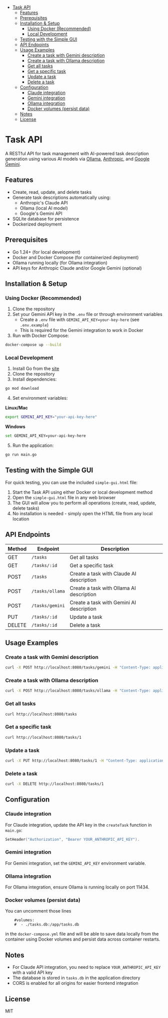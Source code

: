 - [Task API](#task-api)
  - [Features](#features)
  - [Prerequisites](#prerequisites)
  - [Installation \& Setup](#installation--setup)
    - [Using Docker (Recommended)](#using-docker-recommended)
    - [Local Development](#local-development)
  - [Testing with the Simple GUI](#testing-with-the-simple-gui)
  - [API Endpoints](#api-endpoints)
  - [Usage Examples](#usage-examples)
    - [Create a task with Gemini description](#create-a-task-with-gemini-description)
    - [Create a task with Ollama description](#create-a-task-with-ollama-description)
    - [Get all tasks](#get-all-tasks)
    - [Get a specific task](#get-a-specific-task)
    - [Update a task](#update-a-task)
    - [Delete a task](#delete-a-task)
  - [Configuration](#configuration)
    - [Claude integration](#claude-integration)
    - [Gemini integration](#gemini-integration)
    - [Ollama integration](#ollama-integration)
    - [Docker volumes (persist data)](#docker-volumes-persist-data)
  - [Notes](#notes)
  - [License](#license)

# Task API

A RESTful API for task management with AI-powered task description generation using various AI models via [Ollama](https://ollama.ai/), [Anthropic](https://www.anthropic.com/), and [Google Gemini](https://developers.google.com/chat/gemini).

## Features

- Create, read, update, and delete tasks
- Generate task descriptions automatically using:
  - Anthropic's Claude API
  - Ollama (local AI model)
  - Google's Gemini API
- SQLite database for persistence
- Dockerized deployment

## Prerequisites

- Go 1.24+ (for local development)
- Docker and Docker Compose (for containerized deployment)
- Ollama running locally (for Ollama integration)
- API keys for Anthropic Claude and/or Google Gemini (optional)

## Installation & Setup

### Using Docker (Recommended)

1. Clone the repository
2. Set your Gemini API key in the `.env` file or through environment variables
   - Create a `.env` file with `GEMINI_API_KEY=your-key-here` (see `.env.example`)
   - This is required for the Gemini integration to work in Docker
3. Run with Docker Compose:

```bash
docker-compose up --build
```

### Local Development

1. Install Go from the [site](https://golang.org/dl/)
2. Clone the repository
3. Install dependencies:

```bash
go mod download
```

4. Set environment variables:

**Linux/Mac**

```bash
export GEMINI_API_KEY="your-api-key-here"
```

**Windows**

```bash
set GEMINI_API_KEY=your-api-key-here
```

5. Run the application:

```bash
go run main.go
```

## Testing with the Simple GUI

For quick testing, you can use the included `simple-gui.html` file:

1. Start the Task API using either Docker or local development method
2. Open the `simple-gui.html` file in any web browser
3. The GUI will allow you to perform all operations (create, read, update, delete tasks)
4. No installation is needed - simply open the HTML file from any local location

## API Endpoints

| Method | Endpoint        | Description                              |
| ------ | --------------- | ---------------------------------------- |
| GET    | `/tasks`        | Get all tasks                            |
| GET    | `/tasks/:id`    | Get a specific task                      |
| POST   | `/tasks`        | Create a task with Claude AI description |
| POST   | `/tasks/ollama` | Create a task with Ollama AI description |
| POST   | `/tasks/gemini` | Create a task with Gemini AI description |
| PUT    | `/tasks/:id`    | Update a task                            |
| DELETE | `/tasks/:id`    | Delete a task                            |

## Usage Examples

### Create a task with Gemini description

```bash
curl -X POST http://localhost:8080/tasks/gemini -H "Content-Type: application/json" -d '{"title": "Write a report"}'
```

### Create a task with Ollama description

```bash
curl -X POST http://localhost:8080/tasks/ollama -H "Content-Type: application/json" -d '{"title": "Prepare presentation"}'
```

### Get all tasks

```bash
curl http://localhost:8080/tasks
```

### Get a specific task

```bash
curl http://localhost:8080/tasks/1
```

### Update a task

```bash
curl -X PUT http://localhost:8080/tasks/1 -H "Content-Type: application/json" -d '{"title": "Updated title", "description": "Updated description"}'
```

### Delete a task

```bash
curl -X DELETE http://localhost:8080/tasks/1
```

## Configuration

### Claude integration

For Claude integration, update the API key in the `createTask` function in `main.go`:

```go
SetHeader("Authorization", "Bearer YOUR_ANTHROPIC_API_KEY").
```

### Gemini integration

For Gemini integration, set the `GEMINI_API_KEY` environment variable.

### Ollama integration

For Ollama integration, ensure Ollama is running locally on port 11434.

### Docker volumes (persist data)

You can uncomment those lines

```
    #volumes:
    #  - ./tasks.db:/app/tasks.db
```

in the `docker-compose.yml` file and will be able to save data locally from the container using Docker volumes and persist data across container restarts.

## Notes

- For Claude API integration, you need to replace `YOUR_ANTHROPIC_API_KEY` with a valid API key
- The database is stored in `tasks.db` in the application directory
- CORS is enabled for all origins for easier frontend integration

## License

MIT
